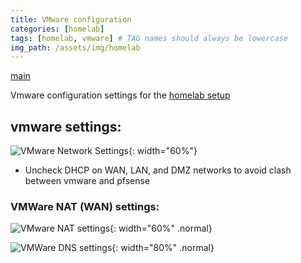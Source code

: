 ```yaml
---
title: VMware configuration
categories: [homelab]
tags: [homelab, vmware] # TAG names should always be lowercase
img_path: /assets/img/homelab
---
```


[main](/posts/homelab_intro)

Vmware configuration settings for the [homelab setup](/posts/homelab_intro)

## vmware settings:

![VMware Network Settings](vmware_nw.png){: width="60%"}

- Uncheck DHCP on WAN, LAN, and DMZ networks to avoid clash between vmware and pfsense

### VMWare NAT (WAN) settings:

![VMware NAT settings](vmware_NAT_info.png){: width="60%" .normal}

![VMWare DNS settings](vmware_DNS_info.png){: width="80%" .normal}
